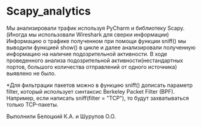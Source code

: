 # Scapy_analytics
Мы анализировали трафик используя PyCharm и библиотеку Scapy. (Иногда мы использовали Wireshark для сверки информации)
Информацию о трафике полученном при помощи функции sniff() мы выводили функцией show() в цикле и далее анализировали полученную информацию на наличие подозрительной активности.
В ходе проведенного анализа подозрительной активности(нестандартных портов, большого количества отправлений от одного источника) выявлено не было.

*Для фильтрации пакетов можно в функцию sniff() дописать параметр filter, который использует синтаксис Berkeley Packet Filter (BPF).
    Например, если написать sniff(filter = "TCP"), то будут захватываться только TCP-пакеты.

Выполнили Белоцкий К.А. и Шурупов О.О.
